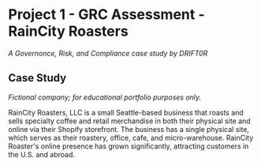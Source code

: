 # Project 1 - GRC Assessment - RainCity Roasters
*A Governonce, Risk, and Compliance case study by DRIFT0R*

## Case Study

*Fictional company; for educational portfolio purposes only.* 

RainCity Roasters, LLC is a small Seattle-based business that roasts and sells specialty coffee and retail merchandise in both their physical site and online via their Shopify storefront. The business has a single physical site, which serves as their roastery, office, cafe, and micro-warehouse. RainCity Roaster's online presence has grown significantly, attracting customers in the U.S. and abroad.   
